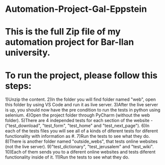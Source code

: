 # Automation-Project-Gal-Eppstein
# This is the full Zip file of my automation project for Bar-Ilan university.
# To run the project, please follow this steps:
1)Unzip the content.
2)In the folder you will find folder named "web", open this folder by using VS Code and run it as live server.
3)After the live server is up, you should now have the pre condition to run the tests in python using selenium.
4)Open the project folder through PyCharm (without the web folder).
5)There are 4 independed tests for each section of the website - ("test_download", "test_form", "test_home" and "test_next_page").
6)In each of the tests files you will see all of a kinds of diferent tests for diferent functionality with information as #.
7)Run the tests to see what they do.
8)There is another folder named "outside_webs", that tests online websites (not the live server).
9)"test_dictionary", "test_jerusalem" and "test_wiki". 
10)Each of them sends you to a diferent online websites and tests diferent functionality inside of it.
11)Run the tests to see what they do.

